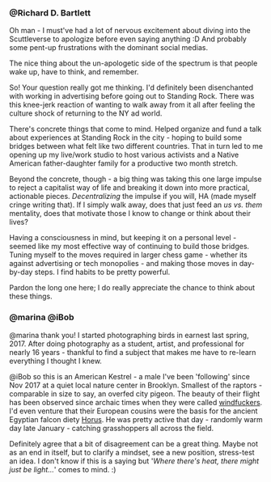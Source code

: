 ### @Richard D. Bartlett

Oh man - I must've had a lot of nervous excitement about diving into the Scuttleverse to apologize before even saying anything :D And probably some pent-up frustrations with the dominant social medias. 

The nice thing about the un-apologetic side of the spectrum is that people wake up, have to think, and remember.

So! Your question really got me thinking. I'd definitely been disenchanted with working in advertising before going out to Standing Rock. There was this knee-jerk reaction of wanting to walk away from it all after feeling the culture shock of returning to the NY ad world. 

There's concrete things that come to mind. Helped organize and fund a talk about experiences at Standing Rock in the city - hoping to build some bridges between what felt like two different countries. That in turn led to me opening up my live/work studio to host various activists and a Native American father-daughter family for a productive two month stretch.

Beyond the concrete, though - a big thing was taking this one large impulse to reject a capitalist way of life and breaking it down into more practical, actionable pieces. _Decentralizing_ the impulse if you will, HA (made myself cringe writing that). If I simply walk away, does that just feed an _us vs. them_ mentality, does that motivate those I know to change or think about their lives? 

Having a consciousness in mind, but keeping it on a personal level - seemed like my most effective way of continuing to build those bridges. Tuning myself to the moves required in larger chess game - whether its against advertising or tech monopolies - and making those moves in day-by-day steps. I find habits to be pretty powerful.

Pardon the long one here; I do really appreciate the chance to think about these things. 

### @marina @iBob

@marina thank you! I started photographing birds in earnest last spring, 2017. After doing photography as a student, artist, and professional for nearly 16 years - thankful to find a subject that makes me have to re-learn everything I thought I knew. 

@iBob so this is an American Kestrel - a male I've been 'following' since Nov 2017 at a quiet local nature center in Brooklyn. Smallest of the raptors - comparable in size to say, an overfed city pigeon. The beauty of their flight has been observed since archaic times when they were called [windfuckers](https://en.wiktionary.org/wiki/windfucker). I'd even venture that their European cousins were the basis for the ancient Egyptian falcon diety [Horus](https://en.wikipedia.org/wiki/Horus). He was pretty active that day - randomly warm day late January - catching grasshoppers all across the field. 

Definitely agree that a bit of disagreement can be a great thing. Maybe not as an end in itself, but to clarify a mindset, see a new position, stress-test an idea. I don't know if this is a saying but  '_Where there's heat, there might just be light..._' comes to mind. :)